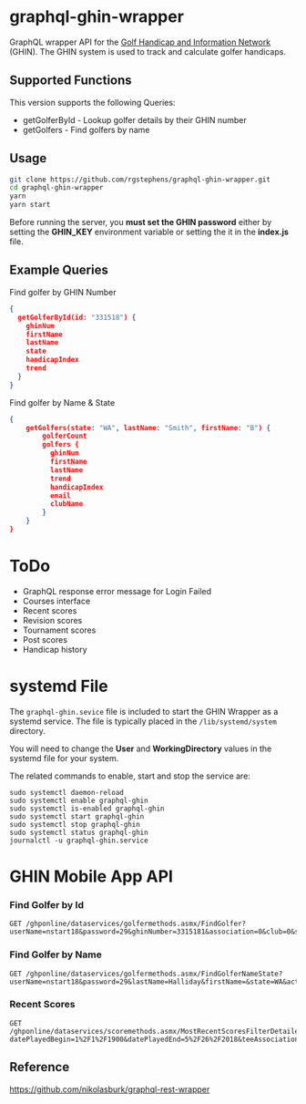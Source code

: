 # graphql-ghin-wrapper

GraphQL wrapper API for the [Golf Handicap and Information Network](http://www.ghin.com/) (GHIN).  The GHIN system is used to track and calculate golfer handicaps.

## Supported Functions

This version supports the following Queries:

* getGolferById - Lookup golfer details by their GHIN number
* getGolfers - Find golfers by name

## Usage

```sh
git clone https://github.com/rgstephens/graphql-ghin-wrapper.git
cd graphql-ghin-wrapper
yarn
yarn start
```

Before running the server, you **must set the GHIN password** either by setting the **GHIN_KEY** environment variable or setting the it in the **index.js** file.

## Example Queries

Find golfer by GHIN Number

```json
{
  getGolferById(id: "331518") {
    ghinNum
    firstName
    lastName
    state
    handicapIndex
    trend
  }
}
```

Find golfer by Name & State

```json
{
    getGolfers(state: "WA", lastName: "Smith", firstName: "B") {
        golferCount
        golfers {
          ghinNum
          firstName
          lastName
          trend
          handicapIndex
          email
          clubName
        }
    }
}
```

# ToDo

* GraphQL response error message for Login Failed
* Courses interface
* Recent scores
* Revision scores
* Tournament scores
* Post scores
* Handicap history

# systemd File

The `graphql-ghin.sevice` file is included to start the GHIN Wrapper as a systemd service. The file is typically placed in the `/lib/systemd/system` directory. 

You will need to change the **User** and **WorkingDirectory** values in the systemd file for your system.

The related commands to enable, start and stop the service are:

```
sudo systemctl daemon-reload
sudo systemctl enable graphql-ghin
sudo systemctl is-enabled graphql-ghin
sudo systemctl start graphql-ghin
sudo systemctl stop graphql-ghin
sudo systemctl status graphql-ghin
journalctl -u graphql-ghin.service
```

# GHIN Mobile App API

### Find Golfer by Id

```
GET /ghponline/dataservices/golfermethods.asmx/FindGolfer?userName=nstart18&password=29&ghinNumber=3315181&association=0&club=0&service=0&lastName=Stephens&firstName=&gender=&activeOnly=true&includeLowHandicapIndex=false&includeAffiliateClubs=false
```

### Find Golfer by Name

```
GET /ghponline/dataservices/golfermethods.asmx/FindGolferNameState?userName=nstart18&password=29&lastName=Halliday&firstName=&state=WA&activeOnly=true
```

### Recent Scores

```
GET /ghponline/dataservices/scoremethods.asmx/MostRecentScoresFilterDetailed?datePlayedBegin=1%2F1%2F1900&datePlayedEnd=5%2F26%2F2018&teeAssociationNumber=0&teeClubNumber=0&teeCourseNumber=0&teeTeeNumber=0&scoreLow=0&scoreHigh=0&scoreType=All&courseName=&userName=nstart18&password=293&ghinNumber=3315181&scoreCount=20
```

## Reference

https://github.com/nikolasburk/graphql-rest-wrapper
